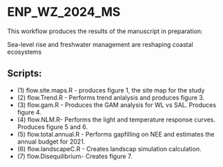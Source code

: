 # ENP_WZ_2024_MS

This workflow produces the results of the manuscript in preparation:

Sea-level rise and freshwater management are reshaping coastal ecosystems

## Scripts:
- (1) flow.site.maps.R - produces figure 1, the site map for the  study
- (2) flow.Trend.R - Performs trend anlalysis and produces figure 3.
- (3) flow.gam.R - Produces the GAM analysis for WL vs SAL. Produces figure 4.
- (4) flow.NLM.R- Performs the light and temperature response curves. Produces figure 5 and 6.
- (5) flow.total.annual.R - Performs gapfilling on NEE and estimates the annual budget for 2021. 
- (6) flow.landscapeC.R - Creates landscap simulation calculation.
- (7) flow.Disequilibrium- Creates figure 7.
